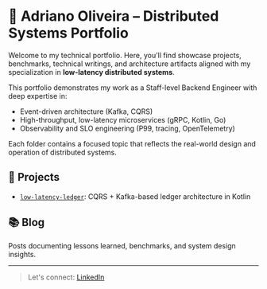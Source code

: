 # 🧠 Adriano Oliveira – Distributed Systems Portfolio

Welcome to my technical portfolio. Here, you'll find showcase projects, benchmarks, technical writings, and architecture artifacts aligned with my specialization in **low-latency distributed systems**.

This portfolio demonstrates my work as a Staff-level Backend Engineer with deep expertise in:
- Event-driven architecture (Kafka, CQRS)
- High-throughput, low-latency microservices (gRPC, Kotlin, Go)
- Observability and SLO engineering (P99, tracing, OpenTelemetry)

Each folder contains a focused topic that reflects the real-world design and operation of distributed systems.

## 📁 Projects
- [`low-latency-ledger`](./low-latency-ledger): CQRS + Kafka-based ledger architecture in Kotlin

## 📚 Blog
Posts documenting lessons learned, benchmarks, and system design insights.

---
> Let's connect: [LinkedIn](https://www.linkedin.com/in/adriano-oliveira/)

